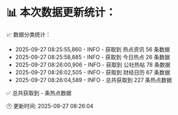 📊 本次数据更新统计：
==========================

📈 数据分类统计：
- 2025-09-27 08:25:55,860 - INFO - 获取到 热点资讯 56 条数据
- 2025-09-27 08:25:58,885 - INFO - 获取到 今日热点 26 条数据
- 2025-09-27 08:26:00,906 - INFO - 获取到 公社热帖 78 条数据
- 2025-09-27 08:26:02,505 - INFO - 获取到 财经日历 67 条数据
- 2025-09-27 08:26:04,589 - INFO - 总共获取到 227 条热点数据

✅ 总共获取到 - 条热点数据

🕐 更新时间: 2025-09-27 08:26:04
